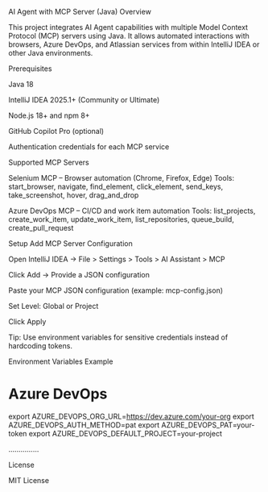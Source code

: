 AI Agent with MCP Server (Java)
Overview

This project integrates AI Agent capabilities with multiple Model Context Protocol (MCP) servers using Java. It allows automated interactions with browsers, Azure DevOps, and Atlassian services from within IntelliJ IDEA or other Java environments.

Prerequisites

Java 18

IntelliJ IDEA 2025.1+ (Community or Ultimate)

Node.js 18+ and npm 8+

GitHub Copilot Pro (optional)

Authentication credentials for each MCP service

Supported MCP Servers

Selenium MCP – Browser automation (Chrome, Firefox, Edge)
Tools: start_browser, navigate, find_element, click_element, send_keys, take_screenshot, hover, drag_and_drop

Azure DevOps MCP – CI/CD and work item automation
Tools: list_projects, create_work_item, update_work_item, list_repositories, queue_build, create_pull_request


Setup
Add MCP Server Configuration

Open IntelliJ IDEA → File > Settings > Tools > AI Assistant > MCP

Click Add → Provide a JSON configuration

Paste your MCP JSON configuration (example: mcp-config.json)

Set Level: Global or Project

Click Apply

Tip: Use environment variables for sensitive credentials instead of hardcoding tokens.

Environment Variables Example
# Azure DevOps
export AZURE_DEVOPS_ORG_URL=https://dev.azure.com/your-org
export AZURE_DEVOPS_AUTH_METHOD=pat
export AZURE_DEVOPS_PAT=your-token
export AZURE_DEVOPS_DEFAULT_PROJECT=your-project


...............

License

MIT License
